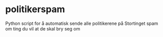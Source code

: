 # politikerspam
Python script for å automatisk sende alle politikerene på Stortinget spam om ting du vil at de skal bry seg om
